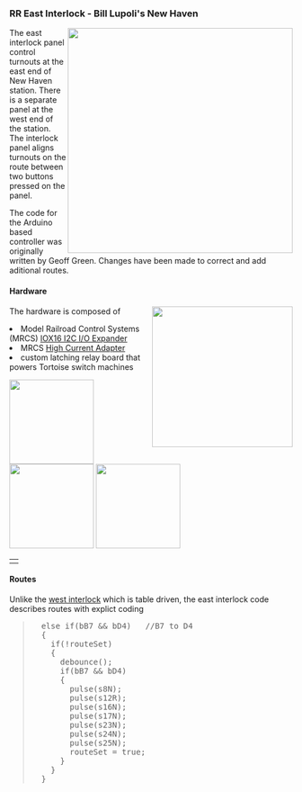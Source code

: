 ### RR East Interlock - Bill Lupoli's New Haven

<a href=http://www.pacificsouthern.org/Members/BillLupoli/Images/nhPanel.png>
<img width=400 align=right
  src=http://www.pacificsouthern.org/Members/BillLupoli/Images/nhPanel.png></a>

The east interlock panel control turnouts at the east end
of New Haven station.
There is a separate panel at the west end of the station.
The interlock panel aligns turnouts on the route between two buttons
pressed on the panel.

The code for the Arduino based controller
was originally written by Geoff Green.
Changes have been made to correct and add aditional routes.

<!-- -------------------------------------------  -------------------------- -->
<h4> Hardware </h4>

<img height=250 align=right
  src=http://www.pacificsouthern.org/Members/BillLupoli/Images/IMG_1329.JPG>

The hardware is composed of
<li> Model Railroad Control Systems (MRCS)
<a href=https://www.modelrailroadcontrolsystems.com/iox16-version-2-2-16-line-i-o-expander/>
IOX16 I2C I/O Expander</a>
<li> MRCS 
<a href=https://www.modelrailroadcontrolsystems.com/csnk-version-2-high-current-adapter-for-cpnode-iox16-iox32/>
High Current Adapter</a>
<li> custom latching relay board that powers Tortoise switch machines

<img width=150
  src=http://www.pacificsouthern.org/Members/BillLupoli/Images/IMG_1330.JPG>
<img width=150
  src=http://www.pacificsouthern.org/Members/BillLupoli/Images/IMG_1333.JPG>
<img width=150
  src=http://www.pacificsouthern.org/Members/BillLupoli/Images/IMG_1332.JPG>

<!-- -------------------------------------------  -------------------------- -->
<table width=100%> <tr> <td> </table>
<h4> Routes </h4>

Unlike the
<a href=https://www.modelrailroadcontrolsystems.com/csnk-version-2-high-current-adapter-for-cpnode-iox16-iox32/>
west interlock</a>
which is table driven,
the east interlock code
describes routes with explict coding

<blockquote><pre>
  else if(bB7 && bD4)   //B7 to D4
  {
    if(!routeSet)
    {
      debounce();
      if(bB7 && bD4)
      {
        pulse(s8N);
        pulse(s12R);
        pulse(s16N);
        pulse(s17N);
        pulse(s23N);
        pulse(s24N);
        pulse(s25N);
        routeSet = true;
      }
    }
  }
</blockquote></pre>
